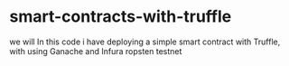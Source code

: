 # smart-contracts-with-truffle
we will In this code i have deploying a simple smart contract with Truffle, with using Ganache and Infura ropsten testnet
